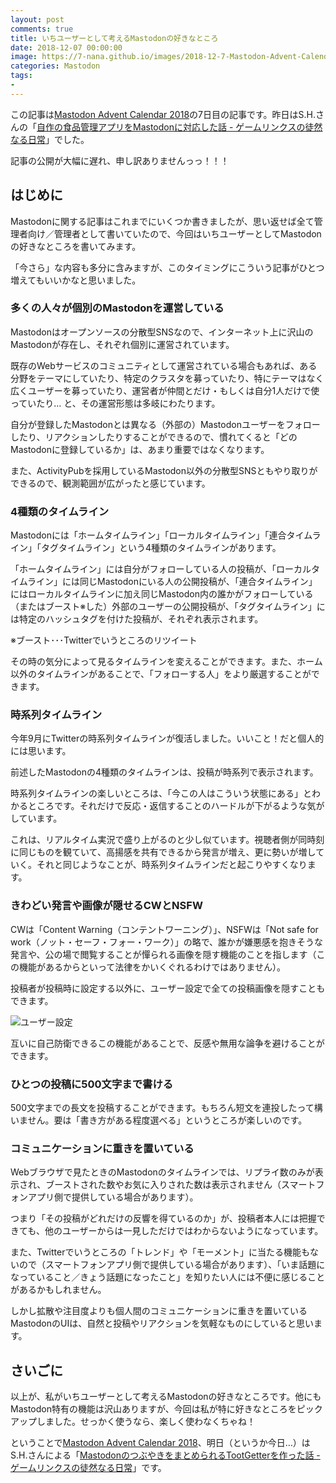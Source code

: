 ```yaml
---
layout: post
comments: true
title: いちユーザーとして考えるMastodonの好きなところ
date: 2018-12-07 00:00:00
image: https://7-nana.github.io/images/2018-12-7-Mastodon-Advent-Calendar2018-01.png
categories: Mastodon
tags:
-
---
```


この記事は[Mastodon Advent Calendar 2018](https://qiita.com/advent-calendar/2018/mastodon)の7日目の記事です。昨日はS.H.さんの「[自作の食品管理アプリをMastodonに対応した話 - ゲームリンクスの徒然なる日常](https://gamelinks007.hatenablog.com/entry/2018/12/06/000000)」でした。

記事の公開が大幅に遅れ、申し訳ありませんっっ！！！

## はじめに

Mastodonに関する記事はこれまでにいくつか書きましたが、思い返せば全て管理者向け／管理者として書いていたので、今回はいちユーザーとしてMastodonの好きなところを書いてみます。

「今さら」な内容も多分に含みますが、このタイミングにこういう記事がひとつ増えてもいいかなと思いました。

### 多くの人々が個別のMastodonを運営している

Mastodonはオープンソースの分散型SNSなので、インターネット上に沢山のMastodonが存在し、それぞれ個別に運営されています。

既存のWebサービスのコミュニティとして運営されている場合もあれば、ある分野をテーマにしていたり、特定のクラスタを募っていたり、特にテーマはなく広くユーザーを募っていたり、運営者が仲間とだけ・もしくは自分1人だけで使っていたり… と、その運営形態は多岐にわたります。

自分が登録したMastodonとは異なる（外部の）Mastodonユーザーをフォローしたり、リアクションしたりすることができるので、慣れてくると「どのMastodonに登録しているか」は、あまり重要ではなくなります。

また、ActivityPubを採用しているMastodon以外の分散型SNSともやり取りができるので、観測範囲が広がったと感じています。

### 4種類のタイムライン

Mastodonには「ホームタイムライン」「ローカルタイムライン」「連合タイムライン」「タグタイムライン」という4種類のタイムラインがあります。

「ホームタイムライン」には自分がフォローしている人の投稿が、「ローカルタイムライン」には同じMastodonにいる人の公開投稿が、「連合タイムライン」にはローカルタイムラインに加え同じMastodon内の誰かがフォローしている（またはブースト※した）外部のユーザーの公開投稿が、「タグタイムライン」には特定のハッシュタグを付けた投稿が、それぞれ表示されます。

※ブースト･･･Twitterでいうところのリツイート

その時の気分によって見るタイムラインを変えることができます。また、ホーム以外のタイムラインがあることで、「フォローする人」をより厳選することができます。

### 時系列タイムライン

今年9月にTwitterの時系列タイムラインが復活しました。いいこと！だと個人的には思います。

前述したMastodonの4種類のタイムラインは、投稿が時系列で表示されます。

時系列タイムラインの楽しいところは、「今この人はこういう状態にある」とわかるところです。それだけで反応・返信することのハードルが下がるような気がしています。

これは、リアルタイム実況で盛り上がるのと少し似ています。視聴者側が同時刻に同じものを観ていて、高揚感を共有できるから発言が増え、更に勢いが増していく。それと同じようなことが、時系列タイムラインだと起こりやすくなります。

### きわどい発言や画像が隠せるCWとNSFW

CWは「Content Warning（コンテントワーニング）」、NSFWは「Not safe for work（ノット・セーフ・フォー・ワーク）」の略で、誰かが嫌悪感を抱きそうな発言や、公の場で閲覧することが憚られる画像を隠す機能のことを指します（この機能があるからといって法律をかいくぐれるわけではありません）。

投稿者が投稿時に設定する以外に、ユーザー設定で全ての投稿画像を隠すこともできます。

![ユーザー設定](https://7-nana.github.io/images/2018-12-7-Mastodon-Advent-Calendar2018-01.png)

互いに自己防衛できるこの機能があることで、反感や無用な論争を避けることができます。

### ひとつの投稿に500文字まで書ける

500文字までの長文を投稿することができます。もちろん短文を連投したって構いません。要は「書き方がある程度選べる」というところが楽しいのです。

### コミュニケーションに重きを置いている

Webブラウザで見たときのMastodonのタイムラインでは、リプライ数のみが表示され、ブーストされた数やお気に入りされた数は表示されません（スマートフォンアプリ側で提供している場合があります）。

つまり「その投稿がどれだけの反響を得ているのか」が、投稿者本人には把握できても、他のユーザーからは一見しただけではわからないようになっています。

また、Twitterでいうところの「トレンド」や「モーメント」に当たる機能もないので（スマートフォンアプリ側で提供している場合があります）、「いま話題になっていること／きょう話題になったこと」を知りたい人には不便に感じることがあるかもしれません。

しかし拡散や注目度よりも個人間のコミュニケーションに重きを置いているMastodonのUIは、自然と投稿やリアクションを気軽なものにしていると思います。

## さいごに

以上が、私がいちユーザーとして考えるMastodonの好きなところです。他にもMastodon特有の機能は沢山ありますが、今回は私が特に好きなところをピックアップしました。せっかく使うなら、楽しく使わなくちゃね！

ということで[Mastodon Advent Calendar 2018](https://qiita.com/advent-calendar/2018/mastodon)、明日（というか今日…）はS.H.さんによる「[MastodonのつぶやきをまとめられるTootGetterを作った話 - ゲームリンクスの徒然なる日常](https://gamelinks007.hatenablog.com/entry/2018/12/08/000000)」です。
